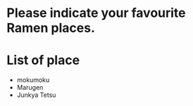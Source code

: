 # Please indicate your favourite Ramen places.

# List of place
- mokumoku
- Marugen
- Junkya Tetsu
